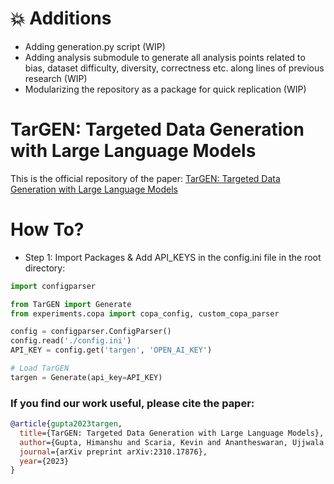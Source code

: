 # 💥 Additions
- Adding generation.py script (WIP)
- Adding analysis submodule to generate all analysis points related to bias, dataset difficulty, diversity, correctness etc. along lines of previous research (WIP)
- Modularizing the repository as a package for quick replication (WIP)


# TarGEN: Targeted Data Generation with Large Language Models

This is the official repository of the paper: [TarGEN: Targeted Data Generation with Large Language Models](https://arxiv.org/abs/2310.17876)

# How To?
- Step 1: Import Packages & Add API_KEYS in the config.ini file in the root directory:
``` python
import configparser

from TarGEN import Generate
from experiments.copa import copa_config, custom_copa_parser

config = configparser.ConfigParser()
config.read('./config.ini')
API_KEY = config.get('targen', 'OPEN_AI_KEY')

# Load TarGEN
targen = Generate(api_key=API_KEY)
```

### If you find our work useful, please cite the paper: 

```bibtex
@article{gupta2023targen,
  title={TarGEN: Targeted Data Generation with Large Language Models},
  author={Gupta, Himanshu and Scaria, Kevin and Anantheswaran, Ujjwala and Verma, Shreyas and Parmar, Mihir and Sawant, Saurabh Arjun and Mishra, Swaroop and Baral, Chitta},
  journal={arXiv preprint arXiv:2310.17876},
  year={2023}
}
```
